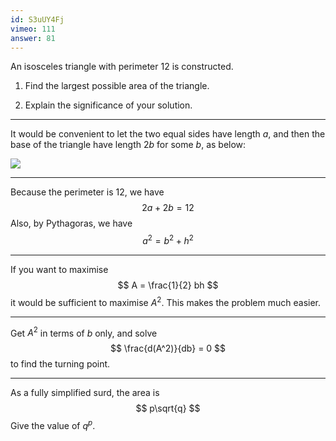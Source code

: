 ```yaml
---
id: S3uUY4Fj
vimeo: 111
answer: 81
---
```


An isosceles triangle with perimeter $12$ is constructed.

 1. Find the largest possible area of the triangle.

 1. Explain the significance of your solution.

---

It would be convenient to let the two equal sides have length $a$, and then the base of the triangle have length $2b$ for some $b$, as below:

![](/img/learn/optimisation-15.svg)

---

Because the perimeter is $12$, we have
$$
2a + 2b = 12
$$
Also, by Pythagoras, we have
$$
a^2 = b^2 + h^2
$$

---

If you want to maximise
$$
A = \frac{1}{2} bh
$$
it would be sufficient to maximise $A^2$. This makes the problem much easier.

---

Get $A^2$ in terms of $b$ only, and solve
$$
\frac{d(A^2)}{db} = 0
$$
to find the turning point.

---

As a fully simplified surd, the area is
$$
p\sqrt{q}
$$
Give the value of $q^p$.
